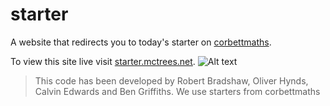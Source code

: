 # starter
A website that redirects you to today's starter on [corbettmaths](http://corbettmaths.com).

To view this site live visit [starter.mctrees.net](https://starter.mctrees.net).
![Alt text](http://oliver.mctrees.net/starter-desktop.png "Screenshot-desktop")

> This code has been developed by Robert Bradshaw, Oliver Hynds, Calvin Edwards and Ben Griffiths.
> We use starters from corbettmaths

